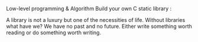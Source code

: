 Low-level programming & Algorithm Build your own C static library :

A library is not a luxury but one of the necessities of life.
Without libraries what have we? We have no past and no future.
Either write something worth reading or do something worth writing.
